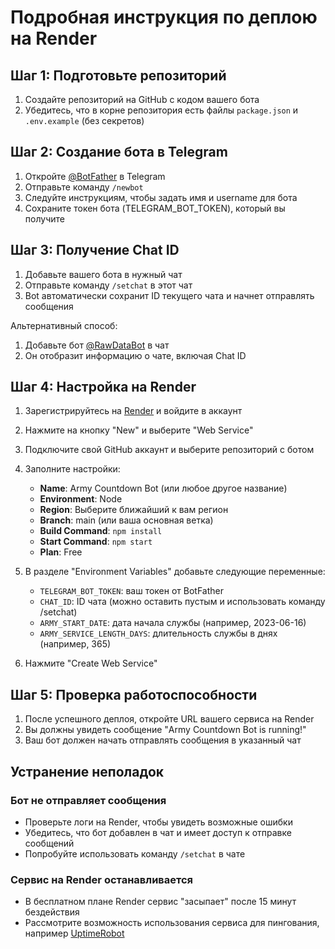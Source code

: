 # Подробная инструкция по деплою на Render

## Шаг 1: Подготовьте репозиторий

1. Создайте репозиторий на GitHub с кодом вашего бота
2. Убедитесь, что в корне репозитория есть файлы `package.json` и `.env.example` (без секретов)

## Шаг 2: Создание бота в Telegram

1. Откройте [@BotFather](https://t.me/BotFather) в Telegram
2. Отправьте команду `/newbot`
3. Следуйте инструкциям, чтобы задать имя и username для бота
4. Сохраните токен бота (TELEGRAM_BOT_TOKEN), который вы получите

## Шаг 3: Получение Chat ID

1. Добавьте вашего бота в нужный чат
2. Отправьте команду `/setchat` в этот чат
3. Bot автоматически сохранит ID текущего чата и начнет отправлять сообщения

Альтернативный способ:
1. Добавьте бот [@RawDataBot](https://t.me/RawDataBot) в чат
2. Он отобразит информацию о чате, включая Chat ID

## Шаг 4: Настройка на Render

1. Зарегистрируйтесь на [Render](https://render.com/) и войдите в аккаунт
2. Нажмите на кнопку "New" и выберите "Web Service"
3. Подключите свой GitHub аккаунт и выберите репозиторий с ботом
4. Заполните настройки:
   - **Name**: Army Countdown Bot (или любое другое название)
   - **Environment**: Node
   - **Region**: Выберите ближайший к вам регион
   - **Branch**: main (или ваша основная ветка)
   - **Build Command**: `npm install`
   - **Start Command**: `npm start`
   - **Plan**: Free

5. В разделе "Environment Variables" добавьте следующие переменные:
   - `TELEGRAM_BOT_TOKEN`: ваш токен от BotFather
   - `CHAT_ID`: ID чата (можно оставить пустым и использовать команду /setchat)
   - `ARMY_START_DATE`: дата начала службы (например, 2023-06-16)
   - `ARMY_SERVICE_LENGTH_DAYS`: длительность службы в днях (например, 365)

6. Нажмите "Create Web Service"

## Шаг 5: Проверка работоспособности

1. После успешного деплоя, откройте URL вашего сервиса на Render
2. Вы должны увидеть сообщение "Army Countdown Bot is running!"
3. Ваш бот должен начать отправлять сообщения в указанный чат

## Устранение неполадок

### Бот не отправляет сообщения
- Проверьте логи на Render, чтобы увидеть возможные ошибки
- Убедитесь, что бот добавлен в чат и имеет доступ к отправке сообщений
- Попробуйте использовать команду `/setchat` в чате

### Сервис на Render останавливается
- В бесплатном плане Render сервис "засыпает" после 15 минут бездействия
- Рассмотрите возможность использования сервиса для пингования, например [UptimeRobot](https://uptimerobot.com/) 